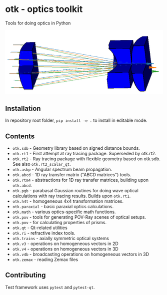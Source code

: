 # otk - optics toolkit

Tools for doing optics in Python

![](screenshots/zemax_conic_telecentric_lens.png)

## Installation

In repository root folder, `pip install -e .` to install in editable mode.

## Contents

* `otk.sdb` - Geometry library based on signed distance bounds.
* `otk.rt1` - First attempt at ray tracing package. Superseded by otk.rt2.
* `otk.rt2` - Ray tracing package with flexible geometry based on otk.sdb. See also `otk.rt2_scalar_qt`.
* `otk.asbp` - Angular spectrum beam propagation.
* `otk.abcd` - 1D ray transfer matrix ("ABCD matrices") tools.
* `otk.rtm4` - abstractions for 1D ray transfer matrices, building upon `otk.abcd`.
* `otk.pgb` - parabasal Gaussian routines for doing wave optical calculations with ray tracing results. Builds upon `otk.rt1`.
* `otk.h4t` - homogeneous 4x4 transformation matrices.
* `otk.paraxial` - basic paraxial optics calculations.
* `otk.math` - various optics-specific math functions.
* `otk.pov` - tools for generating POV-Ray scenes of optical setups.
* `otk.pov` - for calculating properties of prisms.
* `otk.qt` - Qt-related utilities
* `otk.ri` - refractive index tools.
* `otk.trains` - axially symmetric optical systems
* `otk.v3` - operations on homogeneous vectors in 2D
* `otk.v4` - operations on homogeneous vectors in 3D
* `otk.v4b` - broadcasting operations on homogeneous vectors in 3D
* `otk.zemax` - reading Zemax files

## Contributing

Test framework uses `pytest` and `pytest-qt`.
